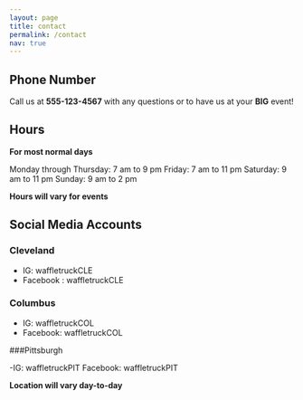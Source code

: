 ```yaml
---
layout: page
title: contact
permalink: /contact
nav: true
---
```


## Phone Number

Call us at **555-123-4567** with any questions or to have us at your **BIG** event!

## Hours

__For most normal days__

Monday through Thursday: 7 am to 9 pm
Friday: 7 am to 11 pm
Saturday: 9 am to 11 pm
Sunday: 9 am to 2 pm

__Hours will vary for events__

## Social Media Accounts

### Cleveland

- IG: waffletruckCLE
- Facebook : waffletruckCLE

### Columbus

- IG: waffletruckCOL
- Facebook: waffletruckCOL

###Pittsburgh

-IG: waffletruckPIT
Facebook: waffletruckPIT

**Location will vary day-to-day**